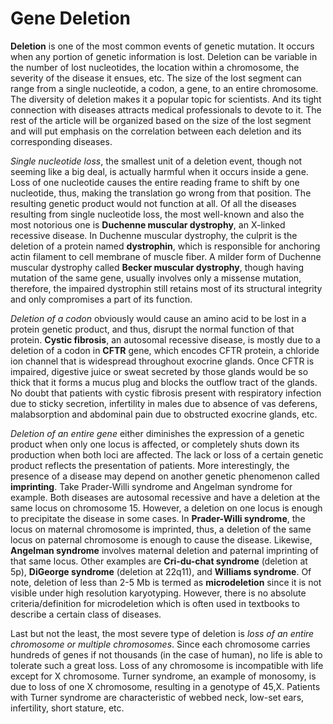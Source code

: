 # Gene Deletion

__Deletion__ is one of the most common events of genetic mutation. It occurs when any portion of genetic information is lost. Deletion can be variable in the number of lost nucleotides, the location within a chromosome, the severity of the disease it ensues, etc. The size of the lost segment can range from a single nucleotide, a codon, a gene, to an entire chromosome. The diversity of deletion makes it a popular topic for scientists. And its tight connection with diseases attracts medical professionals to devote to it. The rest of the article will be organized based on the size of the lost segment and will put emphasis on the correlation between each deletion and its corresponding diseases.

_Single nucleotide loss_, the smallest unit of a deletion event, though not seeming like a big deal, is actually harmful when it occurs inside a gene. Loss of one nucleotide causes the entire reading frame to shift by one nucleotide, thus, making the translation go wrong from that position. The resulting genetic product would not function at all. Of all the diseases resulting from single nucleotide loss, the most well-known and also the most notorious one is __Duchenne muscular dystrophy__, an X-linked recessive disease. In Duchenne muscular dystrophy, the culprit is the deletion of a protein named __dystrophin__, which is responsible for anchoring actin filament to cell membrane of muscle fiber. A milder form of Duchenne muscular dystrophy called __Becker muscular dystrophy__, though having mutation of the same gene, usually involves only a missense mutation, therefore, the impaired dystrophin still retains most of its structural integrity and only compromises a part of its function.

_Deletion of a codon_ obviously would cause an amino acid to be lost in a protein genetic product, and thus, disrupt the normal function of that protein. __Cystic fibrosis__, an autosomal recessive disease, is mostly due to a deletion of a codon in __CFTR__ gene, which encodes CFTR protein, a chloride ion channel that is widespread throughout exocrine glands. Once CFTR is impaired, digestive juice or sweat secreted by those glands would be so thick that it forms a mucus plug and blocks the outflow tract of the glands. No doubt that patients with cystic fibrosis present with respiratory infection due to sticky secretion, infertility in males due to absence of vas deferens, malabsorption and abdominal pain due to obstructed exocrine glands, etc.

_Deletion of an entire gene_ either diminishes the expression of a genetic product when only one locus is affected, or completely shuts down its production when both loci are affected. The lack or loss of a certain genetic product reflects the presentation of patients. More interestingly, the presence of a disease may depend on another genetic phenomenon called __imprinting__. Take Prader-Willi syndrome and Angelman syndrome for example. Both diseases are autosomal recessive and have a deletion at the same locus on chromosome 15. However, a deletion on one locus is enough to precipitate the disease in some cases. In __Prader-Willi syndrome__, the locus on maternal chromosome is imprinted, thus, a deletion of the same locus on paternal chromosome is enough to cause the disease. Likewise, __Angelman syndrome__ involves maternal deletion and paternal imprinting of that same locus. Other examples are __Cri-du-chat syndrome__ (deletion at 5p), __DiGeorge syndrome__ (deletion at 22q11), and __Williams syndrome__. Of note, deletion of less than 2-5 Mb is termed as __microdeletion__ since it is not visible under high resolution karyotyping. However, there is no absolute criteria/definition for microdeletion which is often used in textbooks to describe a certain class of diseases.

Last but not the least, the most severe type of deletion is _loss of an entire chromosome or multiple chromosomes_. Since each chromosome carries hundreds of genes if not thousands (in the case of human), no life is able to tolerate such a great loss. Loss of any chromosome is incompatible with life except for X chromosome. Turner syndrome, an example of monosomy, is due to loss of one X chromosome, resulting in a genotype of 45,X. Patients with Turner syndrome are characteristic of webbed neck, low-set ears, infertility, short stature, etc.
